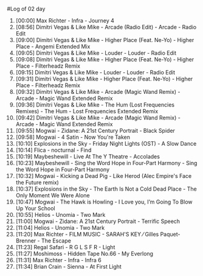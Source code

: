 #Log of 02 day

1. [00:00] Max Richter - Infra - Journey 4
1. [08:56] Dimitri Vegas & Like Mike - Arcade (Radio Edit) - Arcade - Radio Edit
1. [09:00] Dimitri Vegas & Like Mike - Higher Place (Feat. Ne-Yo) - Higher Place - Angemi Extended Mix
1. [09:05] Dimitri Vegas & Like Mike - Louder - Louder - Radio Edit
1. [09:08] Dimitri Vegas & Like Mike - Higher Place (Feat. Ne-Yo) - Higher Place - Filterheadz Remix
1. [09:15] Dimitri Vegas & Like Mike - Louder - Louder - Radio Edit
1. [09:31] Dimitri Vegas & Like Mike - Higher Place (Feat. Ne-Yo) - Higher Place - Filterheadz Remix
1. [09:32] Dimitri Vegas & Like Mike - Arcade (Magic Wand Remix) - Arcade - Magic Wand Extended Remix
1. [09:36] Dimitri Vegas & Like Mike - The Hum (Lost Frequencies Remixes) - The Hum - Lost Frequencies Extended Remix
1. [09:42] Dimitri Vegas & Like Mike - Arcade (Magic Wand Remix) - Arcade - Magic Wand Extended Remix
1. [09:55] Mogwai - Zidane: A 21st Century Portrait - Black Spider
1. [09:58] Mogwai - 4 Satin - Now You're Taken
1. [10:10] Explosions in the Sky - Friday Night Lights (OST) - A Slow Dance
1. [10:14] Flica - nocturnal - Find
1. [10:19] Maybeshewill - Live At The Y Theatre - Accolades
1. [10:23] Maybeshewill - Sing the Word Hope in Four-Part Harmony - Sing the Word Hope in Four-Part Harmony
1. [10:32] Mogwai - Kicking a Dead Pig - Like Herod (Alec Empire's Face the Future remix)
1. [10:37] Explosions in the Sky - The Earth Is Not a Cold Dead Place - The Only Moment We Were Alone
1. [10:47] Mogwai - The Hawk is Howling - I Love you, I’m Going To Blow Up Your School
1. [10:55] Helios - Unomia - Two Mark
1. [11:00] Mogwai - Zidane: A 21st Century Portrait - Terrific Speech
1. [11:04] Helios - Unomia - Two Mark
1. [11:20] Max Richter - FILM MUSIC - SARAH'S KEY ⁄ Gilles Paquet-Brenner - The Escape
1. [11:23] Regal Safari - R G L S F R - Light
1. [11:27] Moshimoss - Hidden Tape No.66 - My Everlong
1. [11:31] Max Richter - Infra - Infra 6
1. [11:34] Brian Crain - Sienna - At First Light
